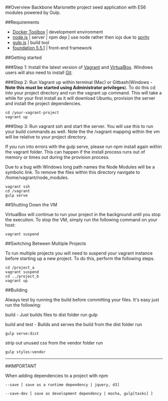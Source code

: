 ##Overview Backbone Marionette project seed application with ES6 modules powered by Gulp.

##Requirements
- [Docker Toolbox](https://www.docker.com/toolbox) | development environment
- [node.js](https://nodejs.org/) | server | npm dep | use node rather then iojs due to [sprity](https://www.npmjs.com/package/sprity)
- [gulp.js](http://gulpjs.com/) | build tool
- [foundation 5.5.1](http://foundation.zurb.com/) | front-end framework

##Getting started

###Step 1: Install the latest version of [Vagrant](https://www.vagrantup.com/) and [VirtualBox](https://www.virtualbox.org/wiki/Downloads). Windows users will also need to install [Git](https://git-scm.com/download/win).

###Step 2: Run Vagrant up within terminal (Mac) or Gitbash(Windows - **Note this must be started using Administrator privileges**). To do this cd into your project directory and run the vagrant up command. This will take a while for your first install as it will download Ubuntu, provision the server and install the project dependencies.

```
cd /your-vagrant-project
vagrant up
```

###Step 3: Run vagrant ssh and start the server. You will use this to run your build commands as well. Note the the /vagrant mapping within the vm will be relative to your project directory.

If you run into errors with the gulp serve, please run npm install again within the vagrant folder. This can happen if the install process runs out of memory or times out during the provision process.

Due to a bug with Windows long path names the Node Modules will be a symbolic link. To remove the files within this directory navigate to /home/vagrant/node_modules.

```
vagrant ssh
cd /vagrant
gulp serve
```

##Shutting Down the VM

VirtualBox will continue to run your project in the background until you stop the execution. To stop the VM, simply run the following command on your host:

```
vagrant suspend
```

##Switching Between Multiple Projects

To run multiple projects you will need to suspend your vagrant instance before starting up a new project. To do this, perform the following steps.

```
cd /project_a
vagrant suspend
cd ../project_b
vagrant up
```

##Building

Always test by running the build before committing your files. It's easy just run the following:

build - Just builds files to dist folder run     gulp

build and test - Builds and serves the build from the dist folder run

```
gulp serve:dist
```

strip out unused css from the vendor folder run

```
gulp styles:vendor
```

--------------------------------------------------------------------------------

##IMPORTANT

When adding dependencies to a project with npm

```
--save [ save as a runtime dependency | jquery, d3]

--save-dev [ save as development dependency | mocha, gulp[tasks] ]
```
